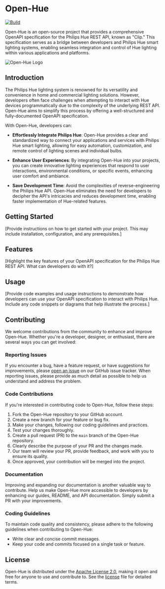 # Open-Hue
[![Build](https://github.com/thibauult/open-hue/actions/workflows/build.yml/badge.svg)](https://github.com/thibauult/open-hue/actions/workflows/build.yml)

Open-Hue is an open-source project that provides a comprehensive OpenAPI specification for the Philips Hue REST API, known as "Clip."
This specification serves as a bridge between developers and Philips Hue smart lighting systems, enabling seamless integration
and control of Hue lighting within various applications and platforms.

![Open-Hue Logo](./docs/logo_128.png)

## Introduction

The Philips Hue lighting system is renowned for its versatility and convenience in home and commercial lighting solutions.
However, developers often face challenges when attempting to interact with Hue devices programmatically due to the complexity
of the underlying REST API. Open-Hue aims to simplify this process by offering a well-structured and fully-documented OpenAPI specification.

With Open-Hue, developers can:

- **Effortlessly Integrate Philips Hue**: Open-Hue provides a clear and standardized way to connect your applications and services with Philips Hue smart lighting, allowing for easy automation, customization, and remote control of lighting scenes and individual bulbs.

- **Enhance User Experiences**: By integrating Open-Hue into your projects, you can create innovative lighting experiences that respond to user interactions, environmental conditions, or specific events, enhancing user comfort and ambiance.

- **Save Development Time**: Avoid the complexities of reverse-engineering the Philips Hue API. Open-Hue eliminates the need for developers to decipher the API's intricacies and reduces development time, enabling faster implementation of Hue-related features.


## Getting Started

[Provide instructions on how to get started with your project. This may include installation, configuration, and any prerequisites.]

## Features

[Highlight the key features of your OpenAPI specification for the Philips Hue REST API. What can developers do with it?]

## Usage

[Provide code examples and usage instructions to demonstrate how developers can use your OpenAPI specification to interact with Philips Hue. Include any code snippets or diagrams that help illustrate the process.]

## Contributing

We welcome contributions from the community to enhance and improve Open-Hue.
Whether you're a developer, designer, or enthusiast, there are several ways you can get involved:

### Reporting Issues

If you encounter a bug, have a feature request, or have suggestions for improvements,
please [open an issue](https://github.com/thibauult/open-hue/issues/new) on our GitHub issue tracker.
When reporting issues, please provide as much detail as possible to help us understand and address the problem.

### Code Contributions

If you're interested in contributing code to Open-Hue, follow these steps:

1. Fork the Open-Hue repository to your GitHub account.
2. Create a new branch for your feature or bug fix.
3. Make your changes, following our coding guidelines and practices.
4. Test your changes thoroughly.
5. Create a pull request (PR) to the `main` branch of the Open-Hue repository.
6. Clearly describe the purpose of your PR and the changes made.
7. Our team will review your PR, provide feedback, and work with you to ensure its quality.
8. Once approved, your contribution will be merged into the project.

### Documentation

Improving and expanding our documentation is another valuable way to contribute.
Help us make Open-Hue more accessible to developers by enhancing our guides, README, and API documentation.
Simply submit a PR with your improvements.

### Coding Guidelines

To maintain code quality and consistency, please adhere to the following guidelines when contributing to Open-Hue:

- Write clear and concise commit messages.
- Keep your code and commits focused on a single task or feature.

## License

Open-Hue is distributed under the [Apache License 2.0](http://www.apache.org/licenses/),
making it open and free for anyone to use and contribute to.
See the [license](./LICENSE) file for detailed terms.

